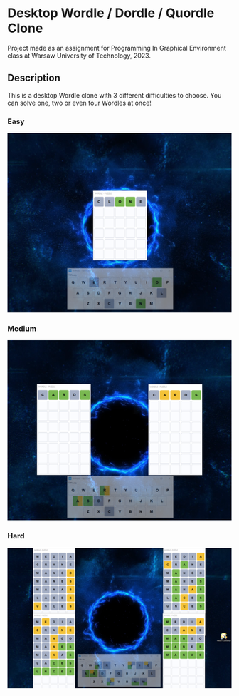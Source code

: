# Desktop Wordle / Dordle / Quordle Clone
Project made as an assignment for Programming In Graphical Environment class at Warsaw University of Technology, 2023.

## Description
This is a desktop Wordle clone with 3 different difficulties to choose. You can solve one, two or even four Wordles at once!

### Easy
![Easy](docs/easy.png)
### Medium
![Medium](docs/medium.png)
### Hard
![Hard](docs/hard.png)